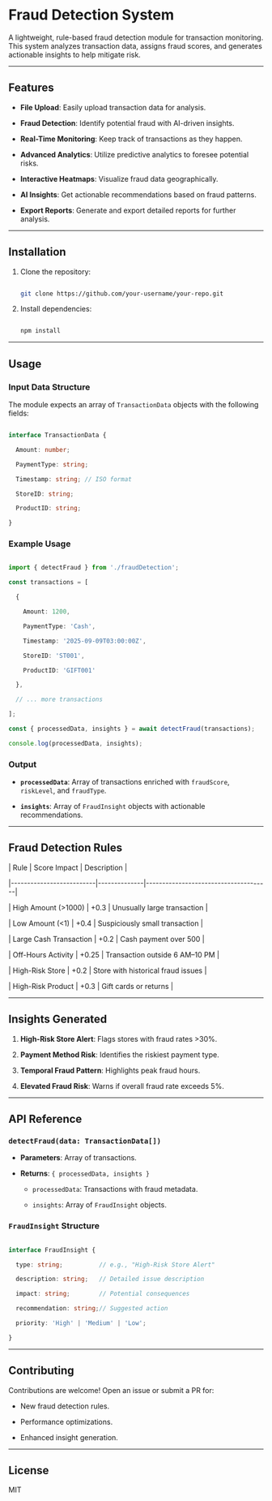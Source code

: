 # Fraud Detection System

A lightweight, rule-based fraud detection module for transaction monitoring. This system analyzes transaction data, assigns fraud scores, and generates actionable insights to help mitigate risk.

---

## Features

- **File Upload**: Easily upload transaction data for analysis.

- **Fraud Detection**: Identify potential fraud with AI-driven insights.

- **Real-Time Monitoring**: Keep track of transactions as they happen.

- **Advanced Analytics**: Utilize predictive analytics to foresee potential risks.

- **Interactive Heatmaps**: Visualize fraud data geographically.

- **AI Insights**: Get actionable recommendations based on fraud patterns.

- **Export Reports**: Generate and export detailed reports for further analysis.

---

## Installation

1. Clone the repository:

   ```bash

   git clone https://github.com/your-username/your-repo.git

   ```

2. Install dependencies:

   ```bash

   npm install

   ```

---

## Usage

### Input Data Structure

The module expects an array of `TransactionData` objects with the following fields:

```typescript

interface TransactionData {

  Amount: number;

  PaymentType: string;

  Timestamp: string; // ISO format

  StoreID: string;

  ProductID: string;

}

```

### Example Usage

```typescript

import { detectFraud } from './fraudDetection';

const transactions = [

  {

    Amount: 1200,

    PaymentType: 'Cash',

    Timestamp: '2025-09-09T03:00:00Z',

    StoreID: 'ST001',

    ProductID: 'GIFT001'

  },

  // ... more transactions

];

const { processedData, insights } = await detectFraud(transactions);

console.log(processedData, insights);

```

### Output

- **`processedData`**: Array of transactions enriched with `fraudScore`, `riskLevel`, and `fraudType`.

- **`insights`**: Array of `FraudInsight` objects with actionable recommendations.

---

## Fraud Detection Rules

| Rule                     | Score Impact | Description                          |

|--------------------------|--------------|--------------------------------------|

| High Amount (>1000)      | +0.3         | Unusually large transaction          |

| Low Amount (<1)          | +0.4         | Suspiciously small transaction       |

| Large Cash Transaction   | +0.2         | Cash payment over 500                |

| Off-Hours Activity       | +0.25        | Transaction outside 6 AM–10 PM       |

| High-Risk Store          | +0.2         | Store with historical fraud issues   |

| High-Risk Product        | +0.3         | Gift cards or returns                |

---

## Insights Generated

1. **High-Risk Store Alert**: Flags stores with fraud rates >30%.

2. **Payment Method Risk**: Identifies the riskiest payment type.

3. **Temporal Fraud Pattern**: Highlights peak fraud hours.

4. **Elevated Fraud Risk**: Warns if overall fraud rate exceeds 5%.

---

## API Reference

### `detectFraud(data: TransactionData[])`

- **Parameters**: Array of transactions.

- **Returns**: `{ processedData, insights }`

  - `processedData`: Transactions with fraud metadata.

  - `insights`: Array of `FraudInsight` objects.

### `FraudInsight` Structure

```typescript

interface FraudInsight {

  type: string;          // e.g., "High-Risk Store Alert"

  description: string;   // Detailed issue description

  impact: string;        // Potential consequences

  recommendation: string;// Suggested action

  priority: 'High' | 'Medium' | 'Low';

}

```

---

## Contributing

Contributions are welcome! Open an issue or submit a PR for:

- New fraud detection rules.

- Performance optimizations.

- Enhanced insight generation.

---

## License

MIT
